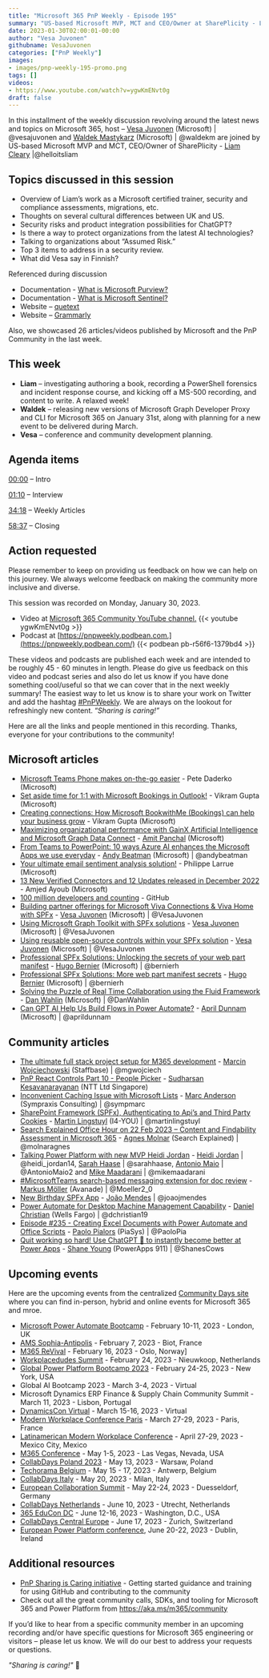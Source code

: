```yaml
---
title: "Microsoft 365 PnP Weekly - Episode 195"
summary: "US-based Microsoft MVP, MCT and CEO/Owner at SharePlicity - Liam Cleary, joins Microsoft’s Vesa Juvonen and Waldek Mastykarz in a discussion about security, ChatGPT, assumed risk, and cultural transition UK to US, plus 26 articles/videos."
date: 2023-01-30T02:00:01-00:00
author: "Vesa Juvonen"
githubname: VesaJuvonen
categories: ["PnP Weekly"]
images:
- images/pnp-weekly-195-promo.png
tags: []
videos:
- https://www.youtube.com/watch?v=ygwKmENvt0g
draft: false
---
```


In this installment of the weekly discussion revolving around the latest news and topics on Microsoft 365, host – [Vesa Juvonen](http://twitter.com/vesajuvonen) (Microsoft) \| @vesajuvonen and [Waldek Mastykarz](http://twitter.com/waldekm) (Microsoft) \| @waldekm are joined by US-based Microsoft MVP and MCT, CEO/Owner of SharePlicity - [Liam Cleary](https://twitter.com/helloitsliam) \|@helloitsliam

## Topics discussed in this session

* Overview of Liam’s work as a Microsoft certified trainer, security and compliance assessments, migrations, etc.
* Thoughts on several cultural differences between UK and US.
* Security risks and product integration possibilities for ChatGPT?
* Is there a way to protect organizations from the latest AI technologies?
* Talking to organizations about “Assumed Risk.”
* Top 3 items to address in a security review.
* What did Vesa say in Finnish?

Referenced during discussion

* Documentation - [What is Microsoft Purview?](https://learn.microsoft.com/purview/purview)
* Documentation - [What is Microsoft Sentinel?](https://learn.microsoft.com/azure/sentinel/overview)
* Website – [quetext](https://www.quetext.com/)
* Website – [Grammarly](https://www.grammarly.com/)

Also, we showcased 26 articles/videos published by Microsoft and the PnP Community in the last week.

## This week

* **Liam** – investigating authoring a book, recording a PowerShell forensics and incident response course, and kicking off a MS-500 recording, and content to write. A relaxed week!
* **Waldek** – releasing new versions of Microsoft Graph Developer Proxy and CLI for Microsoft 365 on January 31st, along with planning for a new event to be delivered during March.
* **Vesa** – conference and community development planning.

## Agenda items

[00:00](https://youtu.be/ygwKmENvt0g?t=0) – Intro

[01:10](https://youtu.be/ygwKmENvt0g?t=70) – Interview

[34:18](https://youtu.be/ygwKmENvt0g?t=2058) – Weekly Articles

[58:37](https://youtu.be/ygwKmENvt0g?t=3517) – Closing

## Action requested

Please remember to keep on providing us feedback on how we can help on this journey. We always welcome feedback on making the community more inclusive and diverse.

This session was recorded on Monday, January 30, 2023.

*   Video at [Microsoft 365 Community YouTube channel.](https://aka.ms/m365pnp-videos)
    {{< youtube ygwKmENvt0g >}}
*   Podcast at [https://pnpweekly.podbean.com.](https://pnpweekly.podbean.com/)
    {{< podbean pb-r56f6-1379bd4 >}}

These videos and podcasts are published each week and are intended to be roughly 45 - 60 minutes in length.  Please do give us feedback on this video and podcast series and also do let us know if you have done something cool/useful so that we can cover that in the next weekly summary! The easiest way to let us know is to share your work on Twitter and add the hashtag [#PnPWeekly](https://twitter.com/search?q=%23pnpweekly). We are always on the lookout for refreshingly new content. “_Sharing is caring!”_

Here are all the links and people mentioned in this recording. Thanks, everyone for your contributions to the community!

## Microsoft articles

* [Microsoft Teams Phone makes on-the-go easier](https://techcommunity.microsoft.com/t5/microsoft-teams-blog/microsoft-teams-phone-makes-on-the-go-easier/ba-p/3725151) - Pete Daderko (Microsoft)
* [Set aside time for 1:1 with Microsoft Bookings in Outlook!](https://techcommunity.microsoft.com/t5/microsoft-365-blog/set-aside-time-for-1-1-with-microsoft-bookings-in-outlook/ba-p/3719259) - Vikram Gupta (Microsoft)
* [Creating connections: How Microsoft BookwithMe (Bookings) can help your business grow](https://techcommunity.microsoft.com/t5/microsoft-365-blog/creating-connections-how-microsoft-bookwithme-bookings-can-help/ba-p/3725069) - Vikram Gupta (Microsoft)
* [Maximizing organizational performance with GainX Artificial Intelligence and Microsoft Graph Data Connect](https://devblogs.microsoft.com/microsoft365dev/maximizing-organizational-performance-with-gainx-artificial-intelligence-and-microsoft-graph-data-connect/) - [Amit Panchal](https://www.linkedin.com/in/amitpnyc/) (Microsoft)
* [From Teams to PowerPoint: 10 ways Azure AI enhances the Microsoft Apps we use everyday](https://azure.microsoft.com/blog/from-teams-to-powerpoint-10-ways-azure-ai-enhances-the-microsoft-apps-we-use-everyday/) - [Andy Beatman](https://twitter.com/andybeatman) (Microsoft) | @andybeatman
* [Your ultimate email sentiment analysis solution!](https://powerautomate.microsoft.com/blog/your-ultimate-email-sentiment-analysis-solution/) - Philippe Larrue (Microsoft)
* [13 New Verified Connectors and 12 Updates released in December 2022](https://powerautomate.microsoft.com/blog/13-new-verified-connectors-and-12-updates-released-in-december-2022/) - Amjed Ayoub (Microsoft)
* [100 million developers and counting](https://github.blog/2023-01-25-100-million-developers-and-counting/) - GitHub
* [Building partner offerings for Microsoft Viva Connections & Viva Home with SPFx](https://pnp.github.io/blog/post/spfx-16-building-partner-offerings-for-viva-spfx/) - [Vesa Juvonen](ttps://twitter.com/VesaJuvonen) (Microsoft) | @VesaJuvonen
* [Using Microsoft Graph Toolkit with SPFx solutions](https://pnp.github.io/blog/post/spfx-17-microsoft-graph-toolkit-spfx/) - [Vesa Juvonen](ttps://twitter.com/VesaJuvonen) (Microsoft) | @VesaJuvonen
* [Using reusable open-source controls within your SPFx solution](https://pnp.github.io/blog/post/spfx-18-reusable-open-source-controls-spfx/) - [Vesa Juvonen](ttps://twitter.com/VesaJuvonen) (Microsoft) | @VesaJuvonen
* [Professional SPFx Solutions: Unlocking the secrets of your web part manifest](https://pnp.github.io/blog/post/spfx-19-professional-solutions-web-part-manifest/) - [Hugo Bernier](https://twitter.com/bernierh) (Microsoft) | @bernierh
* [Professional SPFx Solutions: More web part manifest secrets](https://pnp.github.io/blog/post/spfx-20-professional-solutions-more-web-part-manifest-secrets/) - [Hugo Bernier](https://twitter.com/bernierh) (Microsoft) | @bernierh
* [Solving the Puzzle of Real Time Collaboration using the Fluid Framework](https://blog.codewithdan.com/solving-the-puzzle-of-real-time-collaboration-using-the-fluid-framework/?utm_source=rss&utm_medium=rss&utm_campaign=solving-the-puzzle-of-real-time-collaboration-using-the-fluid-framework) - [Dan Wahlin](https://twitter.com/DanWahlin) (Microsoft) | @DanWahlin
* [Can GPT AI Help Us Build Flows in Power Automate?](https://www.youtube.com/watch?v=BGes0JK8S0Y) - [April Dunnam](https://twitter.com/aprildunnam) (Microsoft) | @aprildunnam

## Community articles

* [The ultimate full stack project setup for M365 development](https://mgwdevcom.wordpress.com/2023/01/26/the-ultimate-full-stack-project-setup-for-m365-development/) - [Marcin Wojciechowski](https://twitter.com/mgwojciech) (Staffbase) | @mgwojciech
* [PnP React Controls Part 10 - People Picker](https://spknowledge.com/2023/01/24/pnp-react-controls-part-10-peoplepicker/) - [Sudharsan Kesavanarayanan](https://www.linkedin.com/in/sudharsan-kesavanarayanan-75b2bbb/) (NTT Ltd Singapore)
* [Inconvenient Caching Issue with Microsoft Lists](https://sympmarc.com/2023/01/24/inconvenient-caching-issue-with-microsoft-lists/) - [Marc Anderson](https://twitter.com/sympmarc) (Sympraxis Consulting) | @sympmarc
* [SharePoint Framework (SPFx), Authenticating to Api’s and Third Party Cookies](https://www.blimped.nl/spfx-authentication-and-third-party-cookies/) - [Martin Lingstuyl](https://twitter.com/martinlingstuyl) (I4-YOU) | @martinlingstuyl
* [Search Explained Office Hour on 22 Feb 2023 – Content and Findability Assessment in Microsoft 365](https://searchexplained.com/search-explained-office-hour-2023-02-22/) - [Agnes Molnar](https://twitter.com/molnaragnes) (Search Explained) | @molnaragnes
* [Talking Power Platform with new MVP Heidi Jordan](https://blog.splibrarian.com/2023/01/28/talking-power-platform-with-new-mvp-heidi-jordan/) - [Heidi Jordan](https://twitter.com/heidi_jordan14) | @heidi_jordan14, [Sarah Haase](https://twitter.com/sarahhaase) | @sarahhaase, [Antonio Maio](https://twitter.com/AntonioMaio2) | @AntonioMaio2 and [Mike Maadarani](https://twitter.com/mikemaadarani) | @mikemaadarani
* [#MicrosoftTeams search-based messaging extension for doc review](https://twitter.com/Moeller2_0/status/1619802818558459904?s=20&t=ApNI_x_Zo7vphWW9iZndoA) - [Markus Möller](https://twitter.com/Moeller2_0) (Avanade) | @Moeller2_0
* [New Birthday SPFx App](https://twitter.com/joaojmendes/status/1618261813782806528?s=20&t=syCE85dYPzP7KYGJt-VAxQ) - [João Mendes](https://twitter.com/joaojmendes) | @joaojmendes
* [Power Automate for Desktop Machine Management Capability](https://www.youtube.com/watch?v=r6ThqH0qTIk) - [Daniel Christian](https://twitter.com/dchristian19) (Wells Fargo) | @dchristian19
* [Episode #235 - Creating Excel Documents with Power Automate and Office Scripts](https://www.youtube.com/watch?v=dU4Sj5Ng8sg) - [Paolo Pialors](https://twitter.com/PaoloPia) (PiaSys) | @PaoloPia
* [Quit working so hard! Use ChatGPT 🤖 to instantly become better at Power Apps](https://www.youtube.com/watch?v=neeiK2M47go) - [Shane Young](https://twitter.com/ShanesCows) (PowerApps 911) | @ShanesCows

## Upcoming events

Here are the upcoming events from the centralized [Community Days site](https://communitydays.org/events?when=upcoming) where you can find in-person, hybrid and online events for Microsoft 365 and mroe.

* [Microsoft Power Automate Bootcamp](https://events.powercommunity.com/microsoft-power-automate-bootcamp-2023/) - February 10-11, 2023 - London, UK
* [AMS Sophia-Antipolis](https://www.communitydays.org/event/2023-02-07/ams-sophia-antipolis) - February 7, 2023 - Biot, France
* [M365 ReVival](https://www.communitydays.org/event/2023-02-16/m365-revival-2023) - February 16, 2023 - Oslo, Norway]
* [Workplacedudes Summit](https://www.communitydays.org/event/2023-02-24/workplacedudes-summit) - February 24, 2023 - Nieuwkoop, Netherlands
* [Global Power Platform Bootcamp 2023](https://www.communitydays.org/event/2023-02-24/global-power-platform-bootcamp-2023-new-york) - February 24-25, 2023 - New York, USA
* Global AI Bootcamp 2023 - March 3-4, 2023 - Virtual
* Microsoft Dynamics ERP Finance & Supply Chain Community Summit - March 11, 2023 - Lisbon, Portugal
* [DynamicsCon Virtual](https://www.communitydays.org/event/2023-03-15/dynamicscon-virtual) - March 15-16, 2023 - Virtual
* [Modern Workplace Conference Paris](https://modern-workplace.pro/) - March 27-29, 2023 - Paris, France
* [Latinamerican Modern Workplace Conference](https://www.communitydays.org/event/2023-04-27/get-cslatam-conference-2023) - April 27-29, 2023 - Mexico City, Mexico
* [M365 Conference](https://m365conf.com/#!/) - May 1-5, 2023 - Las Vegas, Nevada, USA
* [CollabDays Poland 2023](https://www.communitydays.org/event/2023-05-13/collabdays-poland-2023) - May 13, 2023 - Warsaw, Poland
* [Techorama Belgium](https://www.techorama.be/) - May 15 - 17, 2023 - Antwerp, Belgium
* [CollabDays Italy](https://www.collabdays.org/2023-italy/) - May 20, 2023 - Milan, Italy
* [European Collaboration Summit](https://www.collabsummit.eu/) - May 22-24, 2023 - Duesseldorf, Germany
* [CollabDays Netherlands](https://www.communitydays.org/event/2023-06-10/collabdays-netherlands-2023) - June 10, 2023 - Utrecht, Netherlands
* [365 EduCon DC](https://365educon.com/DC/) - June 12-16, 2023 - Washington, D.C., USA
* [CollabDays Central Europe](https://www.collabdays.org/2023-ce/) - June 17, 2023 - Zurich, Switzerland
* [European Power Platform conference](https://www.sharepointeurope.com/european-power-platform-conference/), June 20-22, 2023 - Dublin, Ireland

## Additional resources

* [PnP Sharing is Caring initiative](https://aka.ms/sharing-is-caring) - Getting started guidance and training for using GitHub and contributing to the community
* Check out all the great community calls, SDKs, and tooling for Microsoft 365 and Power Platform from <https://aka.ms/m365/community>

If you’d like to hear from a specific community member in an upcoming recording and/or have specific questions for Microsoft 365 engineering or visitors – please let us know. We will do our best to address your requests or questions.

_"Sharing is caring!"_ 🧡
